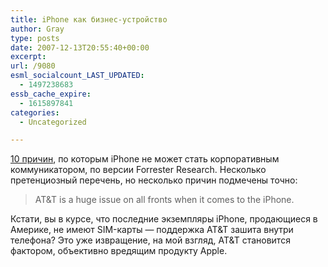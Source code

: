 ```yaml
---
title: iPhone как бизнес-устройство
author: Gray
type: posts
date: 2007-12-13T20:55:40+00:00
excerpt:
url: /9080
esml_socialcount_LAST_UPDATED:
  - 1497238683
essb_cache_expire:
  - 1615897841
categories:
  - Uncategorized

---
```








<a href="http://blogs.zdnet.com/BTL/?p=7348" target="_blank">10 причин</a>, по которым iPhone не может стать корпоративным коммуникатором, по версии Forrester Research. Несколько претенциозный перечень, но несколько причин подмечены точно:

> AT&T is a huge issue on all fronts when it comes to the iPhone.

Кстати, вы в курсе, что последние экземпляры iPhone, продающиеся в Америке, не имеют SIM-карты &#8212; поддержка AT&T зашита внутри телефона? Это уже извращение, на мой взгляд, AT&T становится фактором, объективно вредящим продукту Apple.
